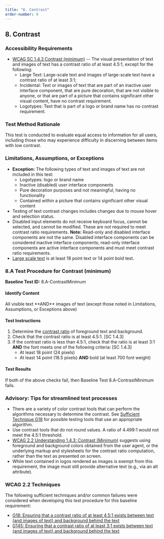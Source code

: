 ```yaml
---
title: "8. Contrast"
order-number: 9
---
```

## 8. Contrast

### Accessibility Requirements

-   [WCAG SC 1.4.3 Contrast (minimum)](https://www.w3.org/WAI/WCAG22/Understanding/contrast-minimum) -- The visual presentation of text and images of text has a contrast ratio of at least 4.5:1, except for the following:
    -   Large Text: Large-scale text and images of large-scale text have a contrast ratio of at least 3:1;
    -   Incidental: Text or images of text that are part of an inactive user interface component, that are pure decoration, that are not visible to anyone, or that are part of a picture that contains significant other visual content, have no contrast requirement.
    -   Logotypes: Text that is part of a logo or brand name has no contrast requirement.

### Test Method Rationale

This test is conducted to evaluate equal access to information for all users, including those who may experience difficulty in discerning between items with low contrast.

### Limitations, Assumptions, or Exceptions

-   **Exception:** The following types of text and images of text are not included in this test:
    -   Logotypes: logo or brand name
    -   Inactive (disabled) user interface components
    -   Pure decoration purposes and not meaningful, having no functionality
    -   Contained within a picture that contains significant other visual content
-   Testing of text contrast changes includes changes due to mouse hover and selection status.
-   Disabled input elements do not receive keyboard focus, cannot be selected, and cannot be modified. These are not required to meet contrast ratio requirements. **Note:** Read-only and disabled interface components are not the same. Disabled interface components can be considered inactive interface components; read-only interface components are active interface components and must meet contrast ratio requirements.
-   [Large scale text](https://www.w3.org/TR/WCAG22/#dfn-large-scale) is at least 18 point text or 14 point bold text.

### 8.A Test Procedure for Contrast (minimum)

**Baseline Test ID:** 8.A-ContrastMinimum
#### Identify Content
<p id="AIC">All visible text  **AND**  images of text (except those noted in Limitations, Assumptions, or Exceptions above)</p>

#### Test Instructions
<ol id="ATI">
    <li id="ATI-1">Determine the <a href="https://www.w3.org/TR/WCAG22/#dfn-contrast-ratio" target="_blank" rel="noopener">contrast ratio</a> of foreground text and background.</li>
    <li id="ATI-2">Check that the contrast ratio is at least 4.5:1. [SC 1.4.3]</li>
    <li id="ATI-3">If the contrast ratio is less than 4.5:1, check that the ratio is at least 3:1 <strong>AND</strong> the font meets one of the following criteria: [SC 1.4.3]
        <ul>
            <li>At least 18 point (24 pixels)</li>
            <li>At least 14 point (18.5 pixels) <strong>AND</strong> bold (at least 700 font weight)</li>
        </ul>
    </li>
</ol>

#### Test Results
<p id="ATR">If both of the above checks fail, then Baseline Test 8.A-ContrastMinimum fails.</p>

### Advisory: Tips for streamlined test processes

-   There are a variety of color contrast tools that can perform the algorithms necessary to determine the contrast. See [Sufficient Technique G18](https://www.w3.org/WAI/WCAG22/Techniques/general/G18) for possible testing tools that use an appropriate algorithm.
-   Use contrast tools that do not round values. A ratio of 4.499:1 would not meet the 4.5:1 threshold.
-   [WCAG 2.2 Understanding 1.4.3: Contrast (Minimum)](https://www.w3.org/WAI/WCAG22/Understanding/contrast-minimum) suggests using foreground and background colors obtained from the user agent, or the underlying markup and stylesheets for the contrast ratio computation, rather than the text as presented on screen.
-   While text contained in logos rendered as images is exempt from this requirement, the image must still provide alternative text (e.g., via an alt attribute).

### WCAG 2.2 Techniques

The following sufficient techniques and/or common failures were considered when developing this test procedure for this baseline requirement:
-   [G18: Ensuring that a contrast ratio of at least 4.5:1 exists between text (and images of text) and background behind the text](https://www.w3.org/WAI/WCAG22/Techniques/general/G18)
-   [G145: Ensuring that a contrast ratio of at least 3:1 exists between text (and images of text) and background behind the text](https://www.w3.org/WAI/WCAG22/Techniques/general/G145)

